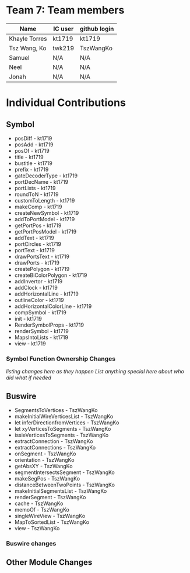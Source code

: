 # Team 7: Team members

| Name | IC user | github login
|------|----------|-------------
| Khayle Torres | kt1719 | kt1719
| Tsz Wang, Ko | twk219 | TszWangKo
| Samuel | N/A | N/A
| Neel | N/A | N/A
| Jonah | N/A | N/A

# Individual Contributions

## Symbol

- posDiff - kt1719
- posAdd - kt1719
- posOf - kt1719
- title - kt1719
- bustitle - kt1719
- prefix - kt1719
- gateDecoderType - kt1719
- portDecName - kt1719
- portLists - kt1719
- roundToN - kt1719
- customToLength - kt1719
- makeComp - kt1719
- createNewSymbol - kt1719
- addToPortModel - kt1719
- getPortPos - kt1719
- getPortPosModel - kt1719
- addText - kt1719
- portCircles - kt1719
- portText - kt1719
- drawPortsText - kt1719
- drawPorts - kt1719
- createPolygon - kt1719
- createBiColorPolygon - kt1719
- addInvertor - kt1719
- addClock - kt1719
- addHorizontalLine - kt1719
- outlineColor - kt1719
- addHorizontalColorLine - kt1719
- compSymbol - kt1719
- init - kt1719
- RenderSymbolProps - kt1719
- renderSymbol - kt1719
- MapsIntoLists - kt1719
- view - kt1719

### Symbol Function Ownership Changes

*listing changes here as they happen*
*List anything special here about who did what if needed*

## Buswire
- SegmentsToVertices - TszWangKo
- makeInitialWireVerticesList  - TszWangKo
- let inferDirectionfromVertices - TszWangKo
- let xyVerticesToSegments  - TszWangKo
- issieVerticesToSegments  - TszWangKo
- extractConnection  - TszWangKo
- extractConnections  - TszWangKo
- onSegment  - TszWangKo
- orientation  - TszWangKo
- getAbsXY  - TszWangKo
- segmentIntersectsSegment  - TszWangKo
- makeSegPos  - TszWangKo
- distanceBetweenTwoPoints  - TszWangKo
- makeInitialSegmentsList  - TszWangKo
- renderSegment   - TszWangKo
- cache  - TszWangKo
- memoOf   - TszWangKo
- singleWireView  - TszWangKo
- MapToSortedList  - TszWangKo
- view  - TszWangKo


### Buswire changes

## Other Module Changes




